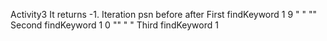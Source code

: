 Activity3
It returns -1.
    Iteration   psn   before    after
First findKeyword
        1        9     " "       ""
Second findKeyword
        1        0     ""        " "
Third findKeyword
        1        
